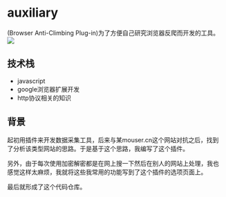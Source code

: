 # auxiliary
(Browser Anti-Climbing Plug-in)为了方便自己研究浏览器反爬而开发的工具。
![](https://github.com/zswj123/auxiliary/blob/master/2019-11-30.png)

## 技术栈
* javascript
* google浏览器扩展开发
* http协议相关的知识

## 背景
起初用插件来开发数据采集工具，后来与某mouser.cn这个网站对抗之后，找到
了分析该类型网站的思路。于是基于这个思路，我编写了这个插件。

另外，由于每次使用加密解密都是在网上搜一下然后在别人的网站上处理，我也
感觉这样太麻烦，我就将这些我常用的功能写到了这个插件的选项页面上。

最后就形成了这个代码仓库。

